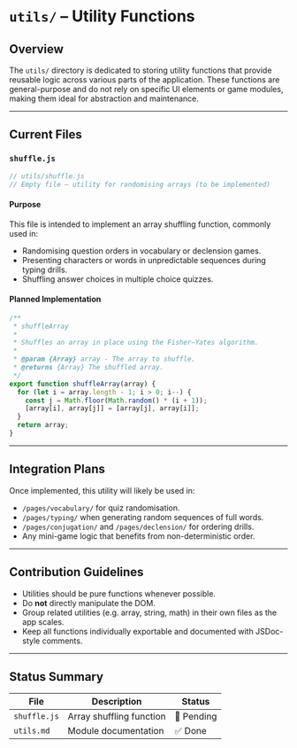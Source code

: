 # `utils/` – Utility Functions

## Overview

The `utils/` directory is dedicated to storing utility functions that provide reusable logic across various parts of the application. These functions are general-purpose and do not rely on specific UI elements or game modules, making them ideal for abstraction and maintenance.

---

## Current Files

### `shuffle.js`

```js
// utils/shuffle.js
// Empty file – utility for randomising arrays (to be implemented)
```

#### Purpose

This file is intended to implement an array shuffling function, commonly used in:

* Randomising question orders in vocabulary or declension games.
* Presenting characters or words in unpredictable sequences during typing drills.
* Shuffling answer choices in multiple choice quizzes.

#### Planned Implementation

```js
/**
 * shuffleArray
 *
 * Shuffles an array in place using the Fisher–Yates algorithm.
 *
 * @param {Array} array - The array to shuffle.
 * @returns {Array} The shuffled array.
 */
export function shuffleArray(array) {
  for (let i = array.length - 1; i > 0; i--) {
    const j = Math.floor(Math.random() * (i + 1));
    [array[i], array[j]] = [array[j], array[i]];
  }
  return array;
}
```

---

## Integration Plans

Once implemented, this utility will likely be used in:

* `/pages/vocabulary/` for quiz randomisation.
* `/pages/typing/` when generating random sequences of full words.
* `/pages/conjugation/` and `/pages/declension/` for ordering drills.
* Any mini-game logic that benefits from non-deterministic order.

---

## Contribution Guidelines

* Utilities should be pure functions whenever possible.
* Do **not** directly manipulate the DOM.
* Group related utilities (e.g. array, string, math) in their own files as the app scales.
* Keep all functions individually exportable and documented with JSDoc-style comments.

---

## Status Summary

| File         | Description              | Status     |
| ------------ | ------------------------ | ---------- |
| `shuffle.js` | Array shuffling function | 🚧 Pending |
| `utils.md`   | Module documentation     | ✅ Done     |